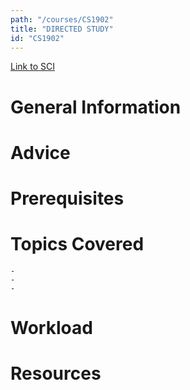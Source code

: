 ```yaml
---
path: "/courses/CS1902"
title: "DIRECTED STUDY"
id: "CS1902"
---
```

[Link to SCI]("http://courses.sci.pitt.edu/courses/courses/view/CS-1902")

# General Information

# Advice


# Prerequisites
<!-- PREREQ_REPLACEMENT (Do not remove) -->

<!-- END PREREQ_REPLACEMENT (Do not remove) -->
# Topics Covered
	- 
	-
	-
# Workload

<!-- TESTIMONIALS
# Testimonials
This gets replaced with Gatsby, its
data comes from Google Sheets for easier
editing!
-->

# Resources
